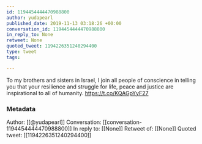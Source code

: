```yaml
---
id: 1194454444470988800
author: yudapearl
published_date: 2019-11-13 03:18:26 +00:00
conversation_id: 1194454444470988800
in_reply_to: None
retweet: None
quoted_tweet: 1194226351240294400
type: tweet
tags:

---
```


To my brothers and sisters in Israel, I join all people of conscience in telling you that your resilience and struggle for life, peace and justice are inspirational to all of humanity. https://t.co/KQAGpYyF27

### Metadata

Author: [[@yudapearl]]
Conversation: [[conversation-1194454444470988800]]
In reply to: [[None]]
Retweet of: [[None]]
Quoted tweet: [[1194226351240294400]]

